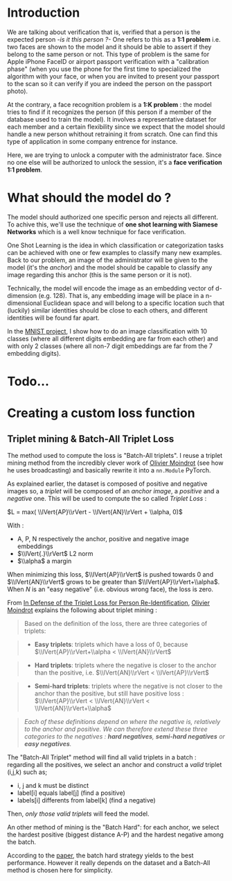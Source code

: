 # Introduction
We are talking about verification that is, verified that a person is the expected person *-is it this person ?-* One refers to this as a **1:1 problem** i.e. two faces are shown to the model and it should be able to assert if they belong to the same person or not. This type of problem is the same for Apple iPhone FaceID or airport passport verification with a "calibration phase" (when you use the phone for the first time to specialized the algorithm with your face, or when you are invited to present your passport to the scan so it can verify if you are indeed the person on the passport photo).

At the contrary, a face recognition problem is a **1:K problem** : the model tries to find if it recognizes the person (if this person if a member of the database used to train the model). It involves a representative dataset for each member and a certain flexibility since we expect that the model should handle a new person whithout retraining it from scratch. One can find this type of application in some company entrence for instance.

Here, we are trying to unlock a computer with the administrator face. Since no one else will be authorized to unlock the session, it's a **face verification 1:1 problem**.

# What should the model do ?
The model should authorized one specific person and rejects all different. To achive this, we'll use the technique of **one shot learning with Siamese Networks** which is a well know technique for face verification.

One Shot Learning is the idea in which classification or categorization tasks can be achieved with one or few examples to classify many new examples. Back to our problem, an image of the administrator will be given to the model (it's the *anchor*) and the model should be capable to classify any image regarding this anchor (this is the same person or it is not).

Technically, the model will encode the image as an embedding vector of d-dimension (e.g. 128). That is, any embedding image will be place in a n-dimensional Euclidean space and will belong to a specific location such that (luckily) similar identities should be close to each others, and different identities will be found far apart.

In the [MNIST project](https://github.com/E-delweiss/HomeMade_FaceID/tree/main/ImageVerification_MNIST), I show how to do an image classification with 10 classes (where all different digits embedding are far from each other) and with only 2 classes (where all non-7 digit embeddings are far from the 7 embedding digits).

# Todo...

# Creating a custom loss function
## Triplet mining & Batch-All Triplet Loss
The method used to compute the loss is "Batch-All triplets". I reuse a triplet mining method from the incredibly clever work of [Olivier Moindrot](https://https://omoindrot.github.io/triplet-loss) (see how he uses broadcasting) and basically rewrite it into a `nn.Module` PyTorch.

As explained earlier, the dataset is composed of positive and negative images so, a *triplet* will be composed of an *anchor image*, a *positive* and a *negative* one. This will be used to compute the so called *Triplet Loss* :

$L = max( \\lVert{AP}\\rVert - \\lVert{AN}\\rVert + \\alpha, 0)$
  
With :

*   A, P, N respectively the anchor, positive and negative image embeddings
*   $\\lVert{.}\\rVert$ L2 norm
*   $\\alpha$ a margin

When minimizing this loss, $\\lVert{AP}\\rVert$ is pushed towards 0 and $\\lVert{AN}\\rVert$ grows to be greater than $\\lVert{AP}\\rVert+\\alpha$. When $N$ is an "easy negative" (i.e. obvious wrong face), the loss is zero.

From [In Defense of the Triplet Loss for Person Re-Identification](https://arxiv.org/abs/1703.07737), [Olivier Moindrot](https://omoindrot.github.io/triplet-loss) explains the following about triplet mining :


> Based on the definition of the loss, there are three categories of triplets:

> * __Easy triplets__: triplets which have a loss of 0, because $\\lVert{AP}\\rVert+\\alpha < \\lVert{AN}\\rVert$

> * __Hard triplets__: triplets where the negative is closer to the anchor than the positive, i.e. $\\lVert{AN}\\rVert < \\lVert{AP}\\rVert$

> * __Semi-hard triplets__: triplets where the negative is not closer to the anchor than the positive, but still have positive loss : $\\lVert{AP}\\rVert < \\lVert{AN}\\rVert < \\lVert{AN}\\rVert+\\alpha$

> *Each of these definitions depend on where the negative is, relatively to the anchor and positive. We can therefore extend these three categories to the negatives : __hard negatives__, __semi-hard negatives__ or __easy negatives__.*

The "Batch-All Triplet" method will find all valid triplets in a batch : regarding all the positives, we select an anchor and construct a *valid* triplet (i,j,k) such as;
* i, j and k must be distinct
* label[i] equals label[j] (find a positive)
* labels[i] differents from label[k] (find a negative)

Then, *only those valid triplets* will feed the model.

An other method of mining is the "Batch Hard": for each anchor, we select the hardest positive (biggest distance A-P) and the hardest negative among the batch. 

According to the [paper](https://arxiv.org/abs/1703.07737), the batch hard strategy yields to the best performance. However it really depends on the dataset and a Batch-All method is chosen here for simplicity.
